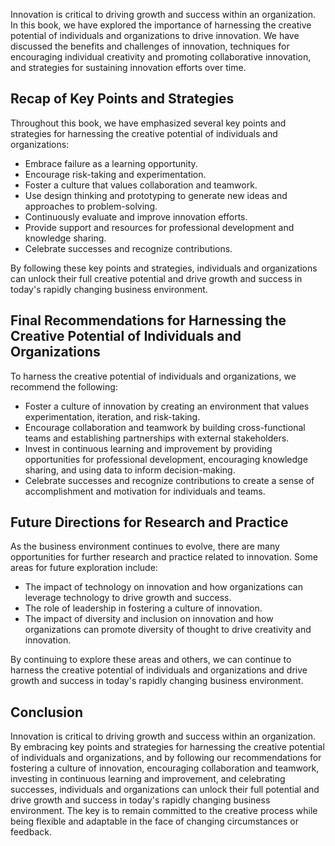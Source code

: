 
Innovation is critical to driving growth and success within an organization. In this book, we have explored the importance of harnessing the creative potential of individuals and organizations to drive innovation. We have discussed the benefits and challenges of innovation, techniques for encouraging individual creativity and promoting collaborative innovation, and strategies for sustaining innovation efforts over time.

Recap of Key Points and Strategies
----------------------------------

Throughout this book, we have emphasized several key points and strategies for harnessing the creative potential of individuals and organizations:

* Embrace failure as a learning opportunity.
* Encourage risk-taking and experimentation.
* Foster a culture that values collaboration and teamwork.
* Use design thinking and prototyping to generate new ideas and approaches to problem-solving.
* Continuously evaluate and improve innovation efforts.
* Provide support and resources for professional development and knowledge sharing.
* Celebrate successes and recognize contributions.

By following these key points and strategies, individuals and organizations can unlock their full creative potential and drive growth and success in today's rapidly changing business environment.

Final Recommendations for Harnessing the Creative Potential of Individuals and Organizations
--------------------------------------------------------------------------------------------

To harness the creative potential of individuals and organizations, we recommend the following:

* Foster a culture of innovation by creating an environment that values experimentation, iteration, and risk-taking.
* Encourage collaboration and teamwork by building cross-functional teams and establishing partnerships with external stakeholders.
* Invest in continuous learning and improvement by providing opportunities for professional development, encouraging knowledge sharing, and using data to inform decision-making.
* Celebrate successes and recognize contributions to create a sense of accomplishment and motivation for individuals and teams.

Future Directions for Research and Practice
-------------------------------------------

As the business environment continues to evolve, there are many opportunities for further research and practice related to innovation. Some areas for future exploration include:

* The impact of technology on innovation and how organizations can leverage technology to drive growth and success.
* The role of leadership in fostering a culture of innovation.
* The impact of diversity and inclusion on innovation and how organizations can promote diversity of thought to drive creativity and innovation.

By continuing to explore these areas and others, we can continue to harness the creative potential of individuals and organizations and drive growth and success in today's rapidly changing business environment.

Conclusion
----------

Innovation is critical to driving growth and success within an organization. By embracing key points and strategies for harnessing the creative potential of individuals and organizations, and by following our recommendations for fostering a culture of innovation, encouraging collaboration and teamwork, investing in continuous learning and improvement, and celebrating successes, individuals and organizations can unlock their full potential and drive growth and success in today's rapidly changing business environment. The key is to remain committed to the creative process while being flexible and adaptable in the face of changing circumstances or feedback.

